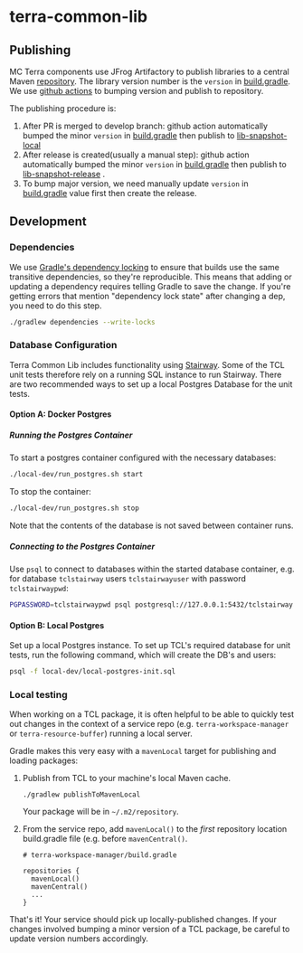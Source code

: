 # terra-common-lib

## Publishing

MC Terra components use JFrog Artifactory to publish libraries to a central
Maven [repository](https://broadinstitute.jfrog.io/ui/packages). The library
version number is the `version` in [build.gradle](build.gradle). We
use [github actions](/.github/workflows) to bumping version and publish to
repository.

The publishing procedure is:

1. After PR is merged to develop branch: github action automatically bumped the
   minor `version` in [build.gradle](build.gradle) then publish
   to [lib-snapshot-local](https://broadinstitute.jfrog.io/ui/repos/tree/General/libs-snapshot-local)
2. After release is created(usually a manual step): github action automatically
   bumped the minor `version` in [build.gradle](build.gradle) then publish
   to [lib-snapshot-release](https://broadinstitute.jfrog.io/ui/repos/tree/General/libs-release-local)
   .
3. To bump major version, we need manually update `version`
   in [build.gradle](build.gradle) value first then create the release.

## Development

### Dependencies

We
use [Gradle's dependency locking](https://docs.gradle.org/current/userguide/dependency_locking.html)
to ensure that builds use the same transitive dependencies, so they're
reproducible. This means that adding or updating a dependency requires telling
Gradle to save the change. If you're getting errors that mention "dependency
lock state" after changing a dep, you need to do this step.

```sh
./gradlew dependencies --write-locks
```

### Database Configuration

Terra Common Lib includes functionality
using [Stairway](https://github.com/DataBiosphere/stairway). Some of the TCL
unit tests therefore rely on a running SQL instance to run Stairway. There are
two recommended ways to set up a local Postgres Database for the unit tests.

#### Option A: Docker Postgres

##### Running the Postgres Container

To start a postgres container configured with the necessary databases:

```sh
./local-dev/run_postgres.sh start
```

To stop the container:

```sh
./local-dev/run_postgres.sh stop
```

Note that the contents of the database is not saved between container runs.

##### Connecting to the Postgres Container

Use `psql` to connect to databases within the started database container, e.g.
for database `tclstairway` users `tclstairwayuser` with
password `tclstairwaypwd`:

```sh
PGPASSWORD=tclstairwaypwd psql postgresql://127.0.0.1:5432/tclstairway -U tclstairwayuser
```

#### Option B: Local Postgres

Set up a local Postgres instance. To set up TCL's required database for unit
tests, run the following command, which will create the DB's and users:

```sh
psql -f local-dev/local-postgres-init.sql
```

### Local testing

When working on a TCL package, it is often helpful to be able to quickly test
out changes in the context of a service repo (e.g. `terra-workspace-manager`
or `terra-resource-buffer`)
running a local server.

Gradle makes this very easy with a `mavenLocal` target for publishing and
loading packages:

1. Publish from TCL to your machine's local Maven cache.

   ```
   ./gradlew publishToMavenLocal
   ```

   Your package will be in `~/.m2/repository`.
2. From the service repo, add `mavenLocal()` to the _first_ repository location
   build.gradle file (e.g. before `mavenCentral()`.

   ```
   # terra-workspace-manager/build.gradle
   
   repositories {
     mavenLocal()
     mavenCentral()
     ...
   }
   ```

That's it! Your service should pick up locally-published changes. If your
changes involved bumping a minor version of a TCL package, be careful to update
version numbers accordingly.
